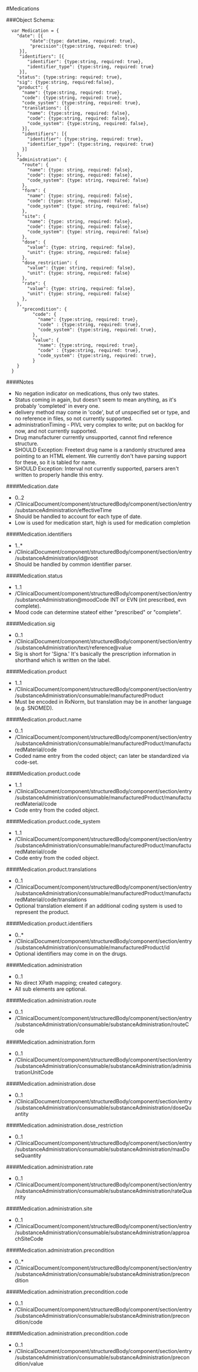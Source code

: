 #Medications

###Object Schema:
```
  var Medication = {
    "date": [{
         "date":{type: datetime, required: true},
         "precision":{type:string, required: true}
     }],
     "identifiers": [{
        "identifier": {type:string, required: true},
        "identifier_type": {type:string, required: true}
     }],
    "status": {type:string: required: true},
    "sig": {type:string, required:false},
    "product": {
      "name": {type:string, required: true},
      "code": {type:string, required: true},
      "code_system": {type:string, required: true},
      "translations": [{
        "name": {type:string, required: false},
        "code": {type:string, required: false},
        "code_system": {type:string, required: false},
      }],
      "identifiers": [{
      	"identifier": {type:string, required: true},
      	"identifier_type": {type:string, required: true}
      }]
    },
    "administration": {
      "route": {
      	"name": {type: string, required: false},
      	"code": {type: string, required: false},
      	"code_system": {type: string, required: false}
      },
      "form": {
      	"name": {type: string, required: false},
      	"code": {type: string, required: false},
      	"code_system": {type: string, required: false}
      },
      "site": {
      	"name": {type: string, required: false},
      	"code": {type: string, required: false},
      	"code_system": {type: string, required: false}
      },
      "dose": {
      	"value": {type: string, required: false},
      	"unit": {type: string, required: false}
      },
      "dose_restriction": {
      	"value": {type: string, required: false},
      	"unit": {type: string, required: false}
      },
      "rate": {
      	"value": {type: string, required: false},
      	"unit": {type: string, required: false}
      },
    },
      "precondition": {
          "code": {
      		"name": {type:string, required: true},
      		"code" : {type:string, required: true},
      		"code_system": {type:string, required: true},
      	  },
          "value": {
      		"name": {type:string, required: true},
      		"code" : {type:string, required: true},
      		"code_system": {type:string, required: true},
      	  }
    }
  }

```


####Notes
- No negation indicator on medications, thus only two states.
- Status coming in again, but doesn't seem to mean anything, as it's probably 'completed' in every one.
- delivery method may come in 'code', but of unspecified set or type, and no reference in files, so not currently supported.
- administrationTiming - PIVL very complex to write; put on backlog for now, and not currently supported.
- Drug manufacturer currently unsupported, cannot find reference structure.
- SHOULD Exception:  Freetext drug name is a randomly structured area pointing to an HTML element.  We currently don't have parsing support for these, so it is tabled for name.
- SHOULD Exception:  Interval not currently supported, parsers aren't written to properly handle this entry.

####Medication.date
- 0..2
- /ClinicalDocument/component/structuredBody/component/section/entry/substanceAdministration/effectiveTime
- Should be handled to account for each type of date.
- Low is used for medication start, high is used for medication completion

####Medication.identifiers
- 1..*
- /ClinicalDocument/component/structuredBody/component/section/entry/substanceAdministration/id@root
- Should be handled by common identifier parser.

####Medication.status
- 1..1
- /ClinicalDocument/component/structuredBody/component/section/entry/substanceAdministration@moodCode INT or EVN (int prescribed, evn complete).
- Mood code can determine stateof either "prescribed" or "complete".

####Medication.sig
- 0..1
- /ClinicalDocument/component/structuredBody/component/section/entry/substanceAdministration/text/reference@value
- Sig is short for 'Signa.'  It's basically the prescription information in shorthand which is written on the label.

####Medication.product
- 1..1
- /ClinicalDocument/component/structuredBody/component/section/entry/substanceAdministration/consumable/manufacturedProduct
- Must be encoded in RxNorm, but translation may be in another language (e.g. SNOMED).

####Medication.product.name
- 0..1
- /ClinicalDocument/component/structuredBody/component/section/entry/substanceAdministration/consumable/manufacturedProduct/manufacturedMaterial/code
- Coded name entry from the coded object; can later be standardized via code-set.

####Medication.product.code
- 1..1
- /ClinicalDocument/component/structuredBody/component/section/entry/substanceAdministration/consumable/manufacturedProduct/manufacturedMaterial/code
- Code entry from the coded object.

####Medication.product.code_system
- 1..1
- /ClinicalDocument/component/structuredBody/component/section/entry/substanceAdministration/consumable/manufacturedProduct/manufacturedMaterial/code
- Code entry from the coded object.

####Medication.product.translations
- 0..1
- /ClinicalDocument/component/structuredBody/component/section/entry/substanceAdministration/consumable/manufacturedProduct/manufacturedMaterial/code/translations
- Optional translation element if an additional coding system is used to represent the product.

####Medication.product.identifiers
- 0..*
- /ClinicalDocument/component/structuredBody/component/section/entry/substanceAdministration/consumable/manufacturedProduct/id
- Optional identifiers may come in on the drugs.

####Medication.administration
- 0..1
- No direct XPath mapping; created category.
- All sub elements are optional.

####Medication.administration.route
- 0..1
- /ClinicalDocument/component/structuredBody/component/section/entry/substanceAdministration/consumable/substanceAdministration/routeCode

####Medication.administration.form
- 0..1
- /ClinicalDocument/component/structuredBody/component/section/entry/substanceAdministration/consumable/substanceAdministration/administrationUnitCode

####Medication.administration.dose
- 0..1
- /ClinicalDocument/component/structuredBody/component/section/entry/substanceAdministration/consumable/substanceAdministration/doseQuantity

####Medication.administration.dose_restriction
- 0..1
- /ClinicalDocument/component/structuredBody/component/section/entry/substanceAdministration/consumable/substanceAdministration/maxDoseQuantity

####Medication.administration.rate
- 0..1
- /ClinicalDocument/component/structuredBody/component/section/entry/substanceAdministration/consumable/substanceAdministration/rateQuantity

####Medication.administration.site
- 0..1
- /ClinicalDocument/component/structuredBody/component/section/entry/substanceAdministration/consumable/substanceAdministration/approachSiteCode

####Medication.administration.precondition
- 0..*
- /ClinicalDocument/component/structuredBody/component/section/entry/substanceAdministration/consumable/substanceAdministration/precondition

####Medication.administration.precondition.code
- 0..1
- /ClinicalDocument/component/structuredBody/component/section/entry/substanceAdministration/consumable/substanceAdministration/precondition/code

####Medication.administration.precondition.code
- 0..1
- /ClinicalDocument/component/structuredBody/component/section/entry/substanceAdministration/consumable/substanceAdministration/precondition/value

